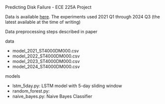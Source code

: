 Predicting Disk Failure - ECE 225A Project

Data is available [here](https://www.backblaze.com/cloud-storage/resources/hard-drive-test-data#downloadingTheRawTestData). The experiments used 2021 Q1 through 2024 Q3 (the latest available at the time of writing)

Data preprocessing steps described in paper

data
- model_2021_ST4000DM000.csv
- model_2022_ST4000DM000.csv
- model_2023_ST4000DM000.csv
- model_2024_ST4000DM000.csv

models
- lstm_5day.py: LSTM model with 5-day sliding window
- random_forest.py: 
- naive_bayes.py: Naive Bayes Classifier
